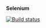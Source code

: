 **Selenium**

[![Build status](https://ci.appveyor.com/api/projects/status/k9774gxxrcfwe0xv?svg=true)](https://ci.appveyor.com/project/ViktoriyaBelova/2-1)

